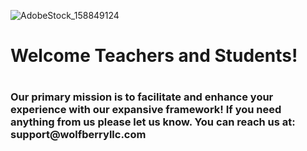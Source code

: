 ![AdobeStock_158849124](https://user-images.githubusercontent.com/21232416/130267941-97a2c180-aaaf-471a-aee7-6b8c312e9daa.jpeg)




<h1>Welcome Teachers and Students!<h1>
  
<h3>Our primary mission is to facilitate and enhance your experience with our expansive framework!  If you need anything from us please let us know.  You can reach us at: support@wolfberryllc.com<h3>  


